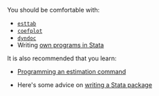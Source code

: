 You should be comfortable with:
* [`esttab`](http://repec.org/bocode/e/estout/esttab.html)
* [`coefplot`](http://repec.org/usug2014/jann_uksug14.pdf)
* [`dyndoc`](https://www.stata.com/manuals/rptdyndoc.pdf)
* Writing [own programs in Stata](https://www.stata.com/manuals15/u18.pdf)

It is also recommended that you learn:
* [Programming an estimation command](https://blog.stata.com/2016/01/15/programming-an-estimation-command-in-stata-a-map-to-posted-entries/)

* Here's some advice on [writing a Stata package](http://bquistorff.blogspot.com/2016/09/guidelines-for-making-stata-package.html)